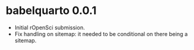 # babelquarto 0.0.1

* Initial rOpenSci submission.
* Fix handling on sitemap: it needed to be conditional on there being a sitemap.
